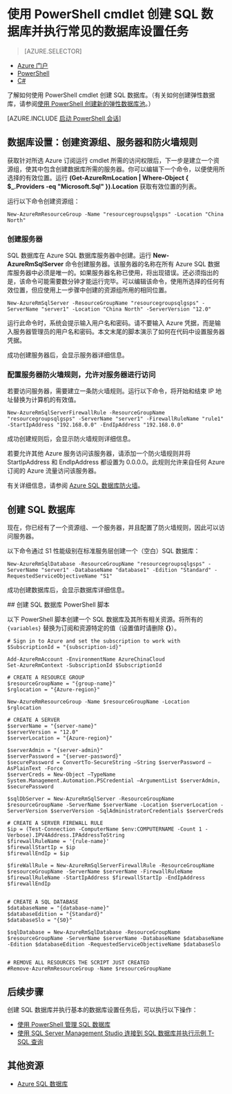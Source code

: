 <properties 
    pageTitle="使用 PowerShell 设置新的 SQL 数据库 | Azure" 
    description="了解如何使用 PowerShell 创建 SQL 数据库。可以通过 PowerShell cmdlet 管理常见的数据库设置任务。"
    keywords="新建 sql 数据库,数据库设置"
	services="sql-database"
    documentationCenter=""
    authors="stevestein"
    manager="jhubbard"
    editor="cgronlun"/>  


<tags
    ms.service="sql-database"
    ms.devlang="NA"
    ms.topic="hero-article"
    ms.tgt_pltfrm="powershell"
    ms.workload="data-management"
    ms.date="08/19/2016"
    wacn.date="11/16/2016"
    ms.author="sstein"/>  


# 使用 PowerShell cmdlet 创建 SQL 数据库并执行常见的数据库设置任务


> [AZURE.SELECTOR]
- [Azure 门户](/documentation/articles/sql-database-get-started/)
- [PowerShell](/documentation/articles/sql-database-get-started-powershell/)
- [C#](/documentation/articles/sql-database-get-started-csharp/)



了解如何使用 PowerShell cmdlet 创建 SQL 数据库。（有关如何创建弹性数据库，请参阅[使用 PowerShell 创建新的弹性数据库池](/documentation/articles/sql-database-elastic-pool-create-powershell/)。）


[AZURE.INCLUDE [启动 PowerShell 会话](../../includes/sql-database-powershell.md)]

## 数据库设置：创建资源组、服务器和防火墙规则

获取针对所选 Azure 订阅运行 cmdlet 所需的访问权限后，下一步是建立一个资源组，使其中包含创建数据库所需的服务器。你可以编辑下一个命令，以便使用所选择的有效位置。运行 **(Get-AzureRmLocation | Where-Object { $\_.Providers -eq "Microsoft.Sql" }).Location** 获取有效位置的列表。

运行以下命令创建资源组：

	New-AzureRmResourceGroup -Name "resourcegroupsqlgsps" -Location "China North"


### 创建服务器

SQL 数据库在 Azure SQL 数据库服务器中创建。运行 **New-AzureRmSqlServer** 命令创建服务器。该服务器的名称在所有 Azure SQL 数据库服务器中必须是唯一的。如果服务器名称已使用，将出现错误。还必须指出的是，该命令可能需要数分钟才能运行完毕。可以编辑该命令，使用所选择的任何有效位置，但应使用上一步骤中创建的资源组所用的相同位置。

	New-AzureRmSqlServer -ResourceGroupName "resourcegroupsqlgsps" -ServerName "server1" -Location "China North" -ServerVersion "12.0"

运行此命令时，系统会提示输入用户名和密码。请不要输入 Azure 凭据，而是输入服务器管理员的用户名和密码。本文末尾的脚本演示了如何在代码中设置服务器凭据。

成功创建服务器后，会显示服务器详细信息。

### 配置服务器防火墙规则，允许对服务器进行访问

若要访问服务器，需要建立一条防火墙规则。运行以下命令，将开始和结束 IP 地址替换为计算机的有效值。

	New-AzureRmSqlServerFirewallRule -ResourceGroupName "resourcegroupsqlgsps" -ServerName "server1" -FirewallRuleName "rule1" -StartIpAddress "192.168.0.0" -EndIpAddress "192.168.0.0"

成功创建规则后，会显示防火墙规则详细信息。

若要允许其他 Azure 服务访问该服务器，请添加一个防火墙规则并将 StartIpAddress 和 EndIpAddress 都设置为 0.0.0.0。此规则允许来自任何 Azure 订阅的 Azure 流量访问该服务器。

有关详细信息，请参阅 [Azure SQL 数据库防火墙](/documentation/articles/sql-database-firewall-configure/)。


## 创建 SQL 数据库

现在，你已经有了一个资源组、一个服务器，并且配置了防火墙规则，因此可以访问服务器。

以下命令通过 S1 性能级别在标准服务层创建一个（空白）SQL 数据库：


	New-AzureRmSqlDatabase -ResourceGroupName "resourcegroupsqlgsps" -ServerName "server1" -DatabaseName "database1" -Edition "Standard" -RequestedServiceObjectiveName "S1"


成功创建数据库后，会显示数据库详细信息。

##<a name="create-a-sql-database-powershell-script"></a> 创建 SQL 数据库 PowerShell 脚本

以下 PowerShell 脚本创建一个 SQL 数据库及其所有相关资源。将所有的 `{variables}` 替换为订阅和资源特定的值（设置值时请删除 **{}**）。

    # Sign in to Azure and set the subscription to work with
    $SubscriptionId = "{subscription-id}"

    Add-AzureRmAccount -EnvironmentName AzureChinaCloud
    Set-AzureRmContext -SubscriptionId $SubscriptionId

    # CREATE A RESOURCE GROUP
    $resourceGroupName = "{group-name}"
    $rglocation = "{Azure-region}"
    
    New-AzureRmResourceGroup -Name $resourceGroupName -Location $rglocation
    
    # CREATE A SERVER
    $serverName = "{server-name}"
    $serverVersion = "12.0"
    $serverLocation = "{Azure-region}"
    
    $serverAdmin = "{server-admin}"
    $serverPassword = "{server-password}" 
    $securePassword = ConvertTo-SecureString –String $serverPassword –AsPlainText -Force
    $serverCreds = New-Object –TypeName System.Management.Automation.PSCredential –ArgumentList $serverAdmin, $securePassword
    
    $sqlDbServer = New-AzureRmSqlServer -ResourceGroupName $resourceGroupName -ServerName $serverName -Location $serverLocation -ServerVersion $serverVersion -SqlAdministratorCredentials $serverCreds
    
    # CREATE A SERVER FIREWALL RULE
    $ip = (Test-Connection -ComputerName $env:COMPUTERNAME -Count 1 -Verbose).IPV4Address.IPAddressToString
    $firewallRuleName = '{rule-name}'
    $firewallStartIp = $ip
    $firewallEndIp = $ip
    
    $fireWallRule = New-AzureRmSqlServerFirewallRule -ResourceGroupName $resourceGroupName -ServerName $serverName -FirewallRuleName $firewallRuleName -StartIpAddress $firewallStartIp -EndIpAddress $firewallEndIp
    
    
    # CREATE A SQL DATABASE
    $databaseName = "{database-name}"
    $databaseEdition = "{Standard}"
    $databaseSlo = "{S0}"
    
    $sqlDatabase = New-AzureRmSqlDatabase -ResourceGroupName $resourceGroupName -ServerName $serverName -DatabaseName $databaseName -Edition $databaseEdition -RequestedServiceObjectiveName $databaseSlo
    
   
    # REMOVE ALL RESOURCES THE SCRIPT JUST CREATED
    #Remove-AzureRmResourceGroup -Name $resourceGroupName






## 后续步骤
创建 SQL 数据库并执行基本的数据库设置任务后，可以执行以下操作：

- [使用 PowerShell 管理 SQL 数据库](/documentation/articles/sql-database-command-line-tools/)
- [使用 SQL Server Management Studio 连接到 SQL 数据库并执行示例 T-SQL 查询](/documentation/articles/sql-database-connect-query-ssms/)


## 其他资源

- [Azure SQL 数据库](/documentation/services/sql-databases)

<!---HONumber=Mooncake_1010_2016-->